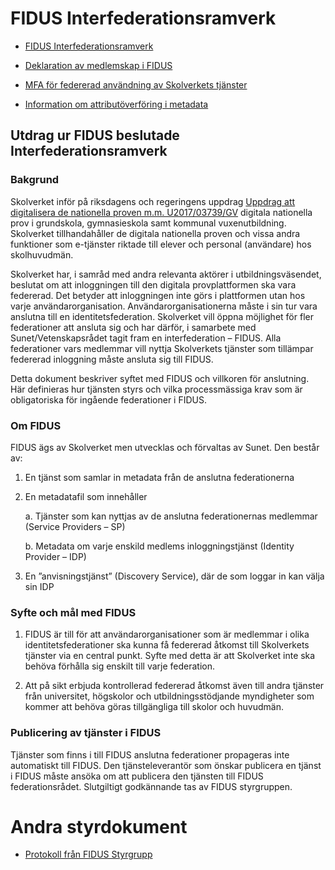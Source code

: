 # FIDUS Interfederationsramverk

-   [FIDUS Interfederationsramverk](FIDUS_Interfederationsramverk.md)

-   [Deklaration av medlemskap i FIDUS](FIDUS_deklaration.md)

-   [MFA för federerad användning av Skolverkets tjänster](FIDUS_Skolverket_MFA.md)

-   [Information om attributöverföring i metadata](Information_om_attributoverforing_i_metadata.md)

## Utdrag ur FIDUS beslutade Interfederationsramverk

### Bakgrund

Skolverket inför på riksdagens och regeringens uppdrag [Uppdrag att
digitalisera de nationella proven m.m.
U2017/03739/GV](https://www.skolverket.se/download/18.6011fe501629fd150a23638/1526474796067/U2017-03739-GV_Digitalisering-nat-prov.pdf)
digitala nationella prov i grundskola, gymnasieskola samt kommunal
vuxenutbildning. Skolverket tillhandahåller de digitala nationella proven och
vissa andra funktioner som e-tjänster riktade till elever och personal
(användare) hos skolhuvudmän.

Skolverket har, i samråd med andra relevanta aktörer i utbildningsväsendet,
beslutat om att inloggningen till den digitala provplattformen ska vara
federerad. Det betyder att inloggningen inte görs i plattformen utan hos varje
användarorganisation. Användarorganisationerna måste i sin tur vara anslutna
till en identitetsfederation. Skolverket vill öppna möjlighet för fler
federationer att ansluta sig och har därför, i samarbete med
Sunet/Vetenskapsrådet tagit fram en interfederation – FIDUS. Alla federationer
vars medlemmar vill nyttja Skolverkets tjänster som tillämpar federerad
inloggning måste ansluta sig till FIDUS.

Detta dokument beskriver syftet med FIDUS och villkoren för anslutning. Här
definieras hur tjänsten styrs och vilka processmässiga krav som är obligatoriska
för ingående federationer i FIDUS.

### Om FIDUS

FIDUS ägs av Skolverket men utvecklas och förvaltas av Sunet. Den består av:

1.  En tjänst som samlar in metadata från de anslutna federationerna

2.  En metadatafil som innehåller

    a.  Tjänster som kan nyttjas av de anslutna federationernas medlemmar
        (Service Providers – SP)

    b.  Metadata om varje enskild medlems inloggningstjänst (Identity Provider –
        IDP)

3.  En ”anvisningstjänst” (Discovery Service), där de som loggar in kan välja
    sin IDP

### Syfte och mål med FIDUS

1.  FIDUS är till för att användarorganisationer som är medlemmar i olika
    identitetsfederationer ska kunna få federerad åtkomst till Skolverkets
    tjänster via en central punkt. Syfte med detta är att Skolverket inte ska
    behöva förhålla sig enskilt till varje federation.

2.  Att på sikt erbjuda kontrollerad federerad åtkomst även till andra tjänster
    från universitet, högskolor och utbildningsstödjande myndigheter som kommer
    att behöva göras tillgängliga till skolor och huvudmän.

### Publicering av tjänster i FIDUS

Tjänster som finns i till FIDUS anslutna federationer propageras inte
automatiskt till FIDUS. Den tjänsteleverantör som önskar publicera en tjänst i
FIDUS måste ansöka om att publicera den tjänsten till FIDUS federationsrådet.
Slutgiltigt godkännande tas av FIDUS styrgruppen.

# Andra styrdokument

- [Protokoll från FIDUS Styrgrupp](https://github.com/FIDUSFederation/policy/wiki/Styrgrupp)
